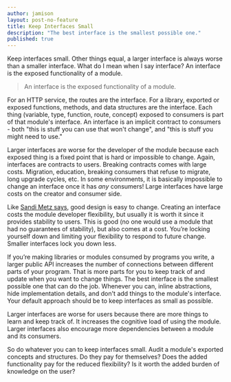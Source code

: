 ```yaml
---
author: jamison
layout: post-no-feature
title: Keep Interfaces Small
description: "The best interface is the smallest possible one."
published: true
---
```


Keep interfaces small. Other things equal, a larger interface is always worse than a smaller interface. What do I mean when I say interface? An interface is the exposed functionality of a module.

> An interface is the exposed functionality of a module.

For an HTTP service, the routes are the interface. For a library, exported or exposed functions, methods, and data structures are the interface. Each thing (variable, type, function, route, concept) exposed to consumers is part of that module's interface. An interface is an implicit contract to consumers - both "this is stuff you can use that won't change", and "this is stuff you might need to use."

Larger interfaces are worse for the developer of the module because each exposed thing is a fixed point that is hard or impossible to change. Again, interfaces are contracts to users. Breaking contracts comes with large costs. Migration, education, breaking consumers that refuse to migrate, long upgrade cycles, etc. In some environments, it is basically impossible to change an interface once it has *any* consumers! Large interfaces have large costs on the creator and consumer side.

Like [Sandi Metz says](https://18f.gsa.gov/2016/06/24/5-lessons-in-object-oriented-design-from-sandi-metz/), good design is easy to change. Creating an interface costs the module developer flexibility, but usually it is worth it since it provides stability to users. This is good (no one would use a module that had no guarantees of stability), but also comes at a cost. You’re locking yourself down and limiting your flexibility to respond to future change. Smaller interfaces lock you down less.

If you’re making libraries or modules consumed by programs you write, a larger public API increases the number of connections between different parts of your program. That is more parts for you to keep track of and update when you want to change things. The best interface is the smallest possible one that can do the job. Whenever you can, inline abstractions, hide implementation details, and don't add things to the module's interface. Your default approach should be to keep interfaces as small as possible.

Larger interfaces are worse for users because there are more things to learn and keep track of. It increases the cognitive load of using the module. Larger interfaces also encourage more dependencies between a module and its consumers.

So do whatever you can to keep interfaces small. Audit a module's exported concepts and structures. Do they pay for themselves? Does the added functionality pay for the reduced flexibility? Is it worth the added burden of knowledge on the user?
